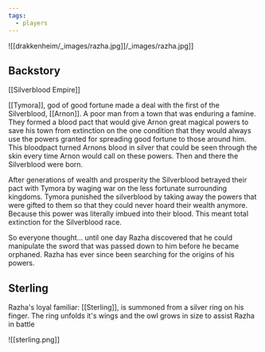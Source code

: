 ```yaml
---
tags:
  - players
---
```


![[drakkenheim/_images/razha.jpg]]/_images/razha.jpg]]

## Backstory

[[Silverblood Empire]]

[[Tymora]], god of good fortune made a deal with the first of the Silverblood, [[Arnon]]. A poor man from a town that was enduring a famine. They formed a blood pact that would give Arnon great magical powers to save his town from extinction on the one condition that they would always use the powers granted for spreading good fortune to those around him. This bloodpact turned Arnons blood in silver that could be seen through the skin every time Arnon would call on these powers. Then and there the Silverblood were born.

After generations of wealth and prosperity the Silverblood betrayed their pact with Tymora by waging war on the less fortunate surrounding kingdoms. Tymora punished the silverblood by taking away the powers that were gifted to them so that they could never hoard their wealth anymore. Because this power was literally imbued into their blood. This meant total extinction for the Silverblood race.

So everyone thought… until one day Razha discovered that he could manipulate the sword that was passed down to him before he became orphaned. Razha has ever since been searching for the origins of his powers.

## Sterling

Razha's loyal familiar: [[Sterling]], is summoned from a silver ring on his finger. The ring unfolds it's wings and the owl grows in size to assist Razha in battle

![[sterling.png]]